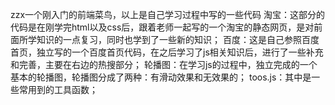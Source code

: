 zzx一个刚入门的前端菜鸟，以上是自己学习过程中写的一些代码
淘宝：这部分的代码是在刚学完html以及css后，跟着老师一起写的一个淘宝的静态网页，是对前面所学知识的一点复习，同时也学到了一些新的知识；
百度：这是自己参照百度首页，独立写的一个百度首页代码，在之后学习了js相关知识后，进行了一些补充和完善，主要在右边的热搜部分；
轮播图：在学习js的过程中，独立完成的一个基本的轮播图，轮播图分成了两种：有滑动效果和无效果的；
toos.js：其中是一些常用到的工具函数；
